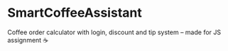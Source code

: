 # SmartCoffeeAssistant
Coffee order calculator with login, discount and tip system – made for JS assignment ☕
